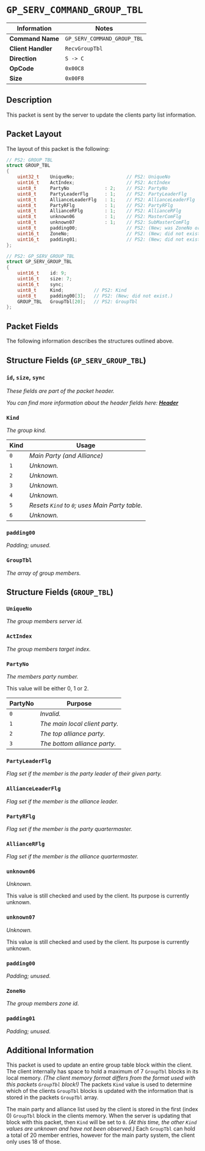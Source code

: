 # `GP_SERV_COMMAND_GROUP_TBL`

| Information               | Notes |
|---                        |---    |
| **Command Name**          | `GP_SERV_COMMAND_GROUP_TBL` |
| **Client Handler**        | `RecvGroupTbl` |
| **Direction**             | `S -> C` |
| **OpCode**                | `0x00C8` |
| **Size**                  | `0x00F8` |

## Description

This packet is sent by the server to update the clients party list information.

## Packet Layout

The layout of this packet is the following:

```cpp
// PS2: GROUP_TBL
struct GROUP_TBL
{
    uint32_t    UniqueNo;                   // PS2: UniqueNo
    uint16_t    ActIndex;                   // PS2: ActIndex
    uint8_t     PartyNo             : 2;    // PS2: PartyNo
    uint8_t     PartyLeaderFlg      : 1;    // PS2: PartyLeaderFlg
    uint8_t     AllianceLeaderFlg   : 1;    // PS2: AllianceLeaderFlg
    uint8_t     PartyRFlg           : 1;    // PS2: PartyRFlg
    uint8_t     AllianceRFlg        : 1;    // PS2: AllianceRFlg
    uint8_t     unknown06           : 1;    // PS2: MasterComFlg
    uint8_t     unknown07           : 1;    // PS2: SubMasterComFlg
    uint8_t     padding00;                  // PS2: (New; was ZoneNo originally.)
    uint16_t    ZoneNo;                     // PS2: (New; did not exist.)
    uint16_t    padding01;                  // PS2: (New; did not exist.)
};

// PS2: GP_SERV_GROUP_TBL
struct GP_SERV_GROUP_TBL
{
    uint16_t    id: 9;
    uint16_t    size: 7;
    uint16_t    sync;
    uint8_t     Kind;           // PS2: Kind
    uint8_t     padding00[3];   // PS2: (New; did not exist.)
    GROUP_TBL   GroupTbl[20];   // PS2: GroupTbl
};
```

## Packet Fields

The following information describes the structures outlined above.

## Structure Fields (`GP_SERV_GROUP_TBL`)

### `id`, `size`, `sync`

_These fields are part of the packet header._

_You can find more information about the header fields here: [**Header**](/world/HEADER.md)_

### `Kind`

_The group kind._

| Kind | Usage |
| --- | --- |
| `0` | _Main Party (and Alliance)_ |
| `1` | _Unknown._ |
| `2` | _Unknown._ |
| `3` | _Unknown._ |
| `4` | _Unknown._ |
| `5` | _Resets `Kind` to `0`; uses Main Party table._ |
| `6` | _Unknown._ |

### `padding00`

_Padding; unused._

### `GroupTbl`

_The array of group members._

## Structure Fields (`GROUP_TBL`)

### `UniqueNo`

_The group members server id._

### `ActIndex`

_The group members target index._

### `PartyNo`

_The members party number._

This value will be either 0, 1 or 2.

| PartyNo | Purpose |
| --- | --- |
| `0` | _Invalid._ |
| `1` | _The main local client party._ |
| `2` | _The top alliance party._ |
| `3` | _The bottom alliance party._ |

### `PartyLeaderFlg`

_Flag set if the member is the party leader of their given party._

### `AllianceLeaderFlg`

_Flag set if the member is the alliance leader._

### `PartyRFlg`

_Flag set if the member is the party quartermaster._

### `AllianceRFlg`

_Flag set if the member is the alliance quartermaster._

### `unknown06`

_Unknown._

This value is still checked and used by the client. Its purpose is currently unknown.

### `unknown07`

_Unknown._

This value is still checked and used by the client. Its purpose is currently unknown.

### `padding00`

_Padding; unused._

### `ZoneNo`

_The group members zone id._

### `padding01`

_Padding; unused._

## Additional Information

This packet is used to update an entire group table block within the client. The client internally has space to hold a maximum of 7 `GroupTbl` blocks in its local memory. _(The client memory format differs from the format used with this packets `GroupTbl` block!)_ The packets `Kind` value is used to determine which of the clients `GroupTbl` blocks is updated with the information that is stored in the packets `GroupTbl` array.

The main party and alliance list used by the client is stored in the first (index 0) `GroupTbl` block in the clients memory. When the server is updating that block with this packet, then `Kind` will be set to `0`. _(At this time, the other `Kind` values are unknown and have not been observed.)_ Each `GroupTbl` can hold a total of 20 member entries, however for the main party system, the client only uses 18 of those.
